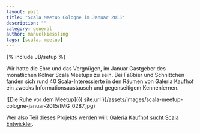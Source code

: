 ```yaml
---
layout: post
title: "Scala Meetup Cologne im Januar 2015"
description: ""
category: general
author: manuelkiessling
tags: [scala, meetup]
---
```

{% include JB/setup %}

Wir hatte die Ehre und das Vergnügen, im Januar Gastgeber des monatlichen Kölner Scala Meetups zu sein.
Bei Faßbier und Schnittchen fanden sich rund 40 Scala-Interessierte in den Räumen von Galeria Kaufhof ein
zwecks Informationsaustausch und gegenseitigem Kennenlernen.

![Die Ruhe vor dem Meetup]({{ site.url }}/assets/images/scala-meetup-cologne-januar-2015/IMG_0287.jpg)



Wer also Teil dieses Projekts werden will:
[Galeria Kaufhof sucht Scala Entwickler](http://www.wir-lieben-ecommerce.de/).
